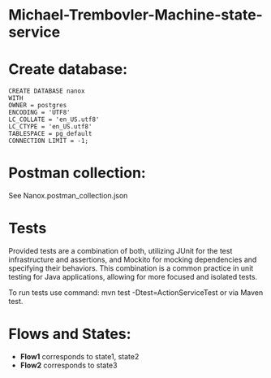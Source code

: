 # Michael-Trembovler-Machine-state-service

# Create database:
    CREATE DATABASE nanox
    WITH
    OWNER = postgres
    ENCODING = 'UTF8'
    LC_COLLATE = 'en_US.utf8'
    LC_CTYPE = 'en_US.utf8'
    TABLESPACE = pg_default
    CONNECTION LIMIT = -1;

# Postman collection: 
  See Nanox.postman_collection.json

# Tests
Provided tests are a combination of both, utilizing JUnit for the test infrastructure and assertions, 
and Mockito for mocking dependencies and specifying their behaviors. This combination is a 
common practice in unit testing for Java applications, 
allowing for more focused and isolated tests.

To run tests use command:  mvn test -Dtest=ActionServiceTest or via Maven test.


# Flows and States:
- **Flow1** corresponds to state1, state2
- **Flow2** corresponds to state3
